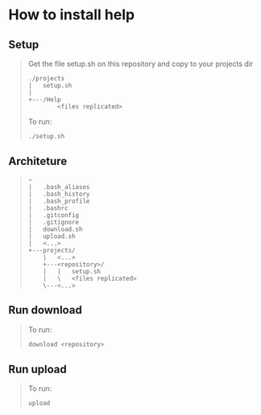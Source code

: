 # How to install help

## Setup
>Get the file setup.sh on this repository and copy to your projects dir
>
>``` dos
>./projects
>|   setup.sh
>|
>+---/Help
>         <files replicated>
>```
> 
>To run:
>``` bash
>./setup.sh
>```

## Architeture
>``` dos
>~
>|   .bash_aliases
>|   .bash_history
>|   .bash_profile
>|   .bashrc
>|   .gitconfig
>|   .gitignore
>|   download.sh
>|   upload.sh
>|   <...>
>+---projects/
>     |   <...>
>     +---<repository>/
>     |   |   setup.sh
>     |   \   <files replicated>
>     \---<...>
>```

## Run download
>To run:
>``` bash
>download <repository>
>```

## Run upload
>To run:
>``` bash
>upload
>```
